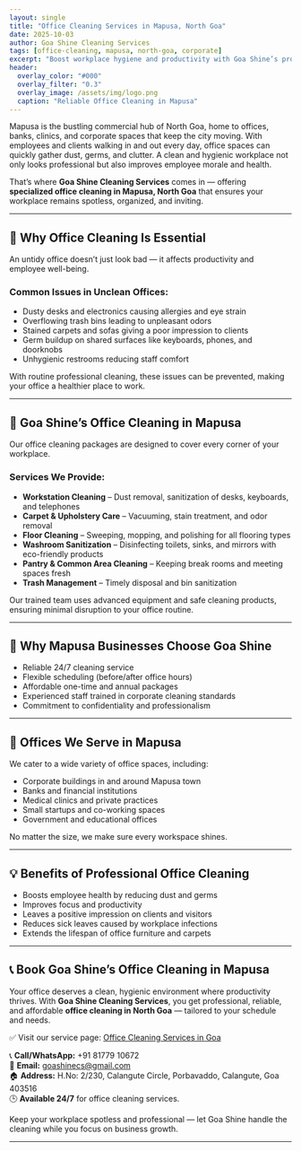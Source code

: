 ```yaml
---
layout: single
title: "Office Cleaning Services in Mapusa, North Goa"
date: 2025-10-03
author: Goa Shine Cleaning Services
tags: [office-cleaning, mapusa, north-goa, corporate]
excerpt: "Boost workplace hygiene and productivity with Goa Shine’s professional office cleaning services in Mapusa, North Goa."
header:
  overlay_color: "#000"
  overlay_filter: "0.3"
  overlay_image: /assets/img/logo.png
  caption: "Reliable Office Cleaning in Mapusa"
---
```


Mapusa is the bustling commercial hub of North Goa, home to offices, banks, clinics, and corporate spaces that keep the city moving. With employees and clients walking in and out every day, office spaces can quickly gather dust, germs, and clutter. A clean and hygienic workplace not only looks professional but also improves employee morale and health.  

That’s where **Goa Shine Cleaning Services** comes in — offering **specialized office cleaning in Mapusa, North Goa** that ensures your workplace remains spotless, organized, and inviting.

---

## 🧹 Why Office Cleaning Is Essential
An untidy office doesn’t just look bad — it affects productivity and employee well-being.  

### Common Issues in Unclean Offices:
- Dusty desks and electronics causing allergies and eye strain  
- Overflowing trash bins leading to unpleasant odors  
- Stained carpets and sofas giving a poor impression to clients  
- Germ buildup on shared surfaces like keyboards, phones, and doorknobs  
- Unhygienic restrooms reducing staff comfort  

With routine professional cleaning, these issues can be prevented, making your office a healthier place to work.

---

## 🌟 Goa Shine’s Office Cleaning in Mapusa
Our office cleaning packages are designed to cover every corner of your workplace.  

### Services We Provide:
- **Workstation Cleaning** – Dust removal, sanitization of desks, keyboards, and telephones  
- **Carpet & Upholstery Care** – Vacuuming, stain treatment, and odor removal  
- **Floor Cleaning** – Sweeping, mopping, and polishing for all flooring types  
- **Washroom Sanitization** – Disinfecting toilets, sinks, and mirrors with eco-friendly products  
- **Pantry & Common Area Cleaning** – Keeping break rooms and meeting spaces fresh  
- **Trash Management** – Timely disposal and bin sanitization  

Our trained team uses advanced equipment and safe cleaning products, ensuring minimal disruption to your office routine.

---

## 🏢 Why Mapusa Businesses Choose Goa Shine
- Reliable 24/7 cleaning service  
- Flexible scheduling (before/after office hours)  
- Affordable one-time and annual packages  
- Experienced staff trained in corporate cleaning standards  
- Commitment to confidentiality and professionalism  

---

## 📍 Offices We Serve in Mapusa
We cater to a wide variety of office spaces, including:  
- Corporate buildings in and around Mapusa town  
- Banks and financial institutions  
- Medical clinics and private practices  
- Small startups and co-working spaces  
- Government and educational offices  

No matter the size, we make sure every workspace shines.

---

## 💡 Benefits of Professional Office Cleaning
- Boosts employee health by reducing dust and germs  
- Improves focus and productivity  
- Leaves a positive impression on clients and visitors  
- Reduces sick leaves caused by workplace infections  
- Extends the lifespan of office furniture and carpets  

---

## 📞 Book Goa Shine’s Office Cleaning in Mapusa
Your office deserves a clean, hygienic environment where productivity thrives. With **Goa Shine Cleaning Services**, you get professional, reliable, and affordable **office cleaning in North Goa** — tailored to your schedule and needs.  

✅ Visit our service page: [Office Cleaning Services in Goa](https://www.goashinecs.com/office-cleaning-services-goa.html)  

📞 **Call/WhatsApp:** +91 81779 10672  
📧 **Email:** goashinecs@gmail.com  
🏠 **Address:** H.No: 2/230, Calangute Circle, Porbavaddo, Calangute, Goa 403516  
🕒 **Available 24/7** for office cleaning services.  

Keep your workplace spotless and professional — let Goa Shine handle the cleaning while you focus on business growth.  

---
